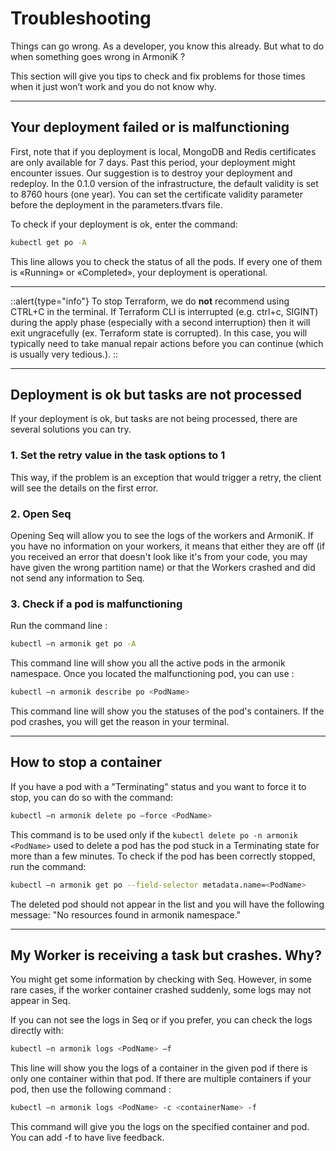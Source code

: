 # Troubleshooting

Things can go wrong. As a developer, you know this already. But what to do when something goes wrong in ArmoniK ?

This section will give you tips to check and fix problems for those times when it just won’t work and you do not know why.
___

## Your deployment failed or is malfunctioning

First, note that if you deployment is local, MongoDB and Redis certificates are only available for 7 days. Past this period, your deployment might encounter issues.
Our suggestion is to destroy your deployment and redeploy.
In the 0.1.0 version of the infrastructure, the default validity is set to 8760 hours (one year). You can set the certificate validity parameter before the deployment in the parameters.tfvars file.

To check if your deployment is ok, enter the command:

```bash [shell]
kubectl get po -A
```

This line allows you to check the status of all the pods. If every one of them is «Running» or «Completed», your deployment is operational.
___
::alert{type="info"}
To stop Terraform, we do **not** recommend using CTRL+C in the terminal. If Terraform CLI is interrupted (e.g. ctrl+c, SIGINT) during the apply phase (especially with a second interruption) then it will exit ungracefully (ex. Terraform state is corrupted). In this case, you will typically need to take manual repair actions before you can continue (which is usually very tedious.).
::
___

## Deployment is ok but tasks are not processed

If your deployment is ok, but tasks are not being processed, there are several solutions you can try.

### 1. Set the retry value in the task options to 1

This way, if the problem is an exception that would trigger a retry, the client will see the details on the first error.

### 2. Open Seq

Opening Seq will allow you to see the logs of the workers and ArmoniK. If you have no information on your workers, it means that either they are off (if you received an error that doesn't look like it's from your code, you may have given the wrong partition name) or that the Workers crashed and did not send any information to Seq.

### 3. Check if a pod is malfunctioning

Run the command line :

```bash [shell]
kubectl –n armonik get po -A
```

This command line will show you all the active pods in the armonik namespace. Once you located the malfunctioning pod, you can use :

```bash [shell]
kubectl –n armonik describe po <PodName>
```

This command line will show you the statuses of the pod's containers. If the pod crashes, you will get the reason in your terminal.
___

## How to stop a container

If you have a pod with a "Terminating" status and you want to force it to stop, you can do so with the command:

```bash [shell]
kubectl –n armonik delete po –force <PodName>
```

This command is to be used only if the ```kubectl delete po -n armonik <PodName>``` used to delete a pod has the pod stuck in a Terminating state for more than a few minutes. To check if the pod has been correctly stopped, run the command:

``` bash [shell]
kubectl –n armonik get po --field-selector metadata.name=<PodName>
```

The deleted pod should not appear in the list and you will have the following message: "No resources found in armonik namespace."
___

## My Worker is receiving a task but crashes. Why?

You might get some information by checking with Seq. However, in some rare cases, if the worker container crashed suddenly, some logs may not appear in Seq.

If you can not see the logs in Seq or if you prefer, you can check the logs directly with:

```bash [shell]
kubectl –n armonik logs <PodName> –f
```

This line will show you the logs of a container in the given pod if there is only one container within that pod. If there are multiple containers if your pod, then use the following command :

```bash [shell]
kubectl –n armonik logs <PodName> -c <containerName> -f
```

This command will give you the logs on the specified container and pod. You can add -f to have live feedback.
